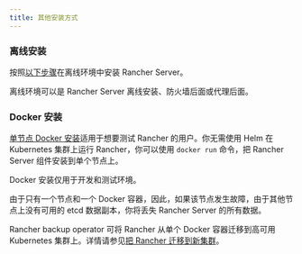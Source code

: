 ```yaml
---
title: 其他安装方式
---
```


<head>
  <link rel="canonical" href="https://ranchermanager.docs.rancher.com/zh/getting-started/installation-and-upgrade/other-installation-methods"/>
</head>

### 离线安装

按照[以下步骤](air-gapped-helm-cli-install/air-gapped-helm-cli-install.md)在离线环境中安装 Rancher Server。

离线环境可以是 Rancher Server 离线安装、防火墙后面或代理后面。

### Docker 安装

[单节点 Docker 安装](rancher-on-a-single-node-with-docker/rancher-on-a-single-node-with-docker.md)适用于想要测试 Rancher 的用户。你无需使用 Helm 在 Kubernetes 集群上运行 Rancher，你可以使用 `docker run` 命令，把 Rancher Server 组件安装到单个节点上。

Docker 安装仅用于开发和测试环境。

由于只有一个节点和一个 Docker 容器，因此，如果该节点发生故障，由于其他节点上没有可用的 etcd 数据副本，你将丢失 Rancher Server 的所有数据。

Rancher backup operator 可将 Rancher 从单个 Docker 容器迁移到高可用 Kubernetes 集群上。详情请参见[把 Rancher 迁移到新集群](../../../how-to-guides/new-user-guides/backup-restore-and-disaster-recovery/migrate-rancher-to-new-cluster.md)。

